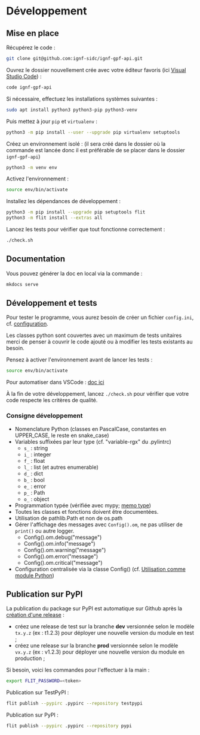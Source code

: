 # Développement

## Mise en place

Récupérez le code :

```sh
git clone git@github.com:ignf-sidc/ignf-gpf-api.git
```

Ouvrez le dossier nouvellement crée avec votre éditeur favoris (ici [Visual Studio Code](https://code.visualstudio.com/)) :

```sh
code ignf-gpf-api
```

Si nécessaire, effectuez les installations systèmes suivantes :

```sh
sudo apt install python3 python3-pip python3-venv
```

Puis mettez à jour `pip` et `virtualenv` :

```sh
python3 -m pip install --user --upgrade pip virtualenv setuptools
```

Créez un environnement isolé : (il sera créé dans le dossier où la commande est lancée donc il est préférable de se placer dans le dossier `ignf-gpf-api`)

```sh
python3 -m venv env
```

Activez l'environnement :

```sh
source env/bin/activate
```

Installez les dépendances de développement :

```sh
python3 -m pip install --upgrade pip setuptools flit
python3 -m flit install --extras all
```

Lancez les tests pour vérifier que tout fonctionne correctement :

```sh
./check.sh
```

## Documentation

Vous pouvez générer la doc en local via la commande :

```sh
mkdocs serve
```

## Développement et tests

Pour tester le programme, vous aurez besoin de créer un fichier `config.ini`, cf. [configuration](configuration.md).

Les classes python sont couvertes avec un maximum de tests unitaires merci de penser à couvrir le code ajouté ou à modifier les tests existants au besoin.

Pensez à activer l'environnement avant de lancer les tests :

```sh
source env/bin/activate
```

Pour automatiser dans VSCode : [doc ici](https://code.visualstudio.com/docs/python/environments#_work-with-python-interpreters)

À la fin de votre développement, lancez `./check.sh` pour vérifier que votre code respecte les critères de qualité.

### Consigne développement

- Nomenclature Python (classes en PascalCase, constantes en UPPER_CASE, le reste en snake_case)​
- Variables suffixées par leur type (cf. "variable-rgx" du .pylintrc)​
  - `s_` : string​
  - `i_` : integer​
  - `f_` : float​
  - `l_` : list (et autres enumerable)​
  - `d_` : dict​
  - `b_` : bool​
  - `e_` : error​
  - `p_` : Path​
  - `o_` : object​
- Programmation typée (vérifiée avec mypy; [memo type](https://mypy.readthedocs.io/en/stable/cheat_sheet_py3.html))
- Toutes les classes et fonctions doivent être documentées.
- Utilisation de pathlib.Path et non de os.path​
- Gérer l'affichage des messages avec `Config().om​`, ne pas utiliser de `print()` ou autre logger.
  - Config().om.debug("message")
  - Config().om.info("message")
  - Config().om.warning("message")
  - Config().om.error("message")
  - Config().om.critical("message")
- Configuration centralisée via la classe Config()​ (cf. [Utilisation comme module Python](comme-module.md))


## Publication sur PyPI

La publication du package sur PyPI est automatique sur Github après la [création d'une release](https://github.com/ignf-sidc/ignf-gpf-api/releases/new) :
* créez une release de test sur la branche **dev** versionnée selon le modèle `tx.y.z` (ex : t1.2.3) pour déployer une nouvelle version du module en test ;
* créez une release sur la branche **prod** versionnée selon le modèle `vx.y.z` (ex : v1.2.3) pour déployer une nouvelle version du module en production ;

Si besoin, voici les commandes pour l'effectuer à la main :

```sh
export FLIT_PASSWORD=<token>
```

Publication sur TestPyPI :

```sh
flit publish --pypirc .pypirc --repository testpypi
```

Publication sur PyPI :

```sh
flit publish --pypirc .pypirc --repository pypi
```
